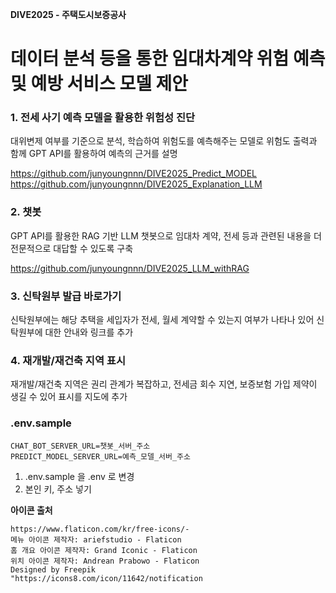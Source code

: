 **DIVE2025 - 주택도시보증공사**
# 데이터 분석 등을 통한 임대차계약 위험 예측 및 예방 서비스 모델 제안

### 1. 전세 사기 예측 모델을 활용한 위험성 진단
대위변제 여부를 기준으로 분석, 학습하여 위험도를 예측해주는 모델로 위험도 출력과 함께 GPT API를 활용하여 예측의 근거를 설명

https://github.com/junyoungnnn/DIVE2025_Predict_MODEL  
https://github.com/junyoungnnn/DIVE2025_Explanation_LLM  

### 2. 챗봇
GPT API를 활용한 RAG 기반 LLM 챗봇으로 임대차 계약, 전세 등과 관련된 내용을 더 전문적으로 대답할 수 있도록 구축

https://github.com/junyoungnnn/DIVE2025_LLM_withRAG

### 3. 신탁원부 발급 바로가기
신탁원부에는 해당 추택을 세입자가 전세, 월세 계약할 수 있는지 여부가 나타나 있어 신탁원부에 대한 안내와 링크를 추가

### 4. 재개발/재건축 지역 표시
재개발/재건축 지역은 권리 관계가 복잡하고, 전세금 회수 지연, 보증보험 가입 제약이 생길 수 있어 표시를 지도에 추가

### .env.sample
```
CHAT_BOT_SERVER_URL=챗봇_서버_주소
PREDICT_MODEL_SERVER_URL=예측_모델_서버_주소
```
1. .env.sample 을 .env 로 변경
2. 본인 키, 주소 넣기

**아이콘 출처**
```
https://www.flaticon.com/kr/free-icons/-
메뉴 아이콘 제작자: ariefstudio - Flaticon
홈 개요 아이콘 제작자: Grand Iconic - Flaticon
위치 아이콘 제작자: Andrean Prabowo - Flaticon
Designed by Freepik
"https://icons8.com/icon/11642/notification
